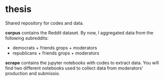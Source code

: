 # thesis
Shared repository for codes and data. 

__corpus__ contains the Reddit dataset. By now, I aggregated data from the following subreddits: 
- democrats + friends grops + moderators
- republicans + friends grops + moderators

__scrape__ contains the jupyter notebooks with codes to extract data. You will find two different notebooks used to collect data from moderators' production and submissio. 


